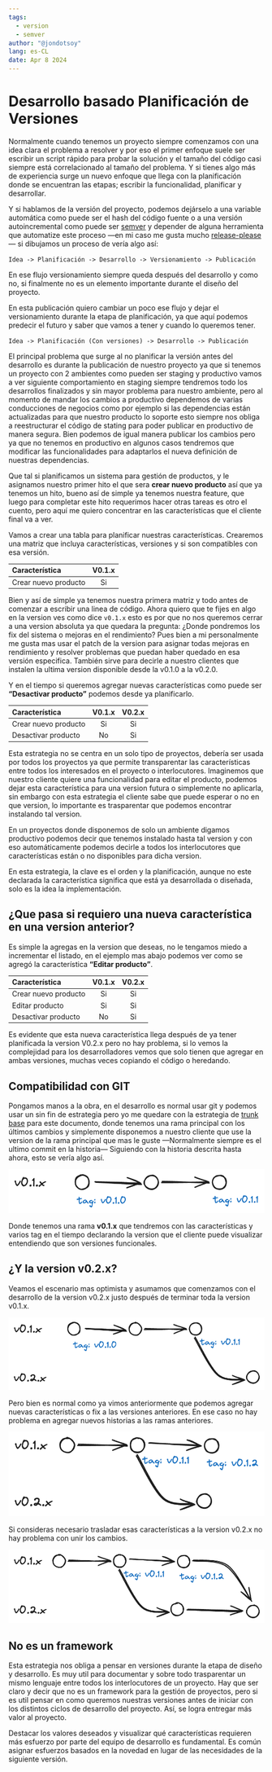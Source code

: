 ```yaml
---
tags:
  - version
  - semver
author: "@jondotsoy"
lang: es-CL
date: Apr 8 2024
---
```


# Desarrollo basado Planificación de Versiones

Normalmente cuando tenemos un proyecto siempre comenzamos con una idea clara el problema a resolver y por eso el primer enfoque suele ser escribir un script rápido para probar la solución y el tamaño del código casi siempre está correlacionado al tamaño del problema. Y si tienes algo más de experiencia surge un nuevo enfoque que llega con la planificación donde se encuentran las etapas; escribir la funcionalidad, planificar y desarrollar.

Y si hablamos de la versión del proyecto, podemos dejárselo a una variable automática como puede ser el hash del código fuente o a una versión autoincremental como puede ser [semver](https://semver.org/) y depender de alguna herramienta que automatize este proceso —en mi caso me gusta mucho [release-please](https://github.com/googleapis/release-please)— si dibujamos un proceso de vería algo así:

```
Idea -> Planificación -> Desarrollo -> Versionamiento -> Publicación
```

En ese flujo versionamiento siempre queda después del desarrollo y como no, si finalmente no es un elemento importante durante el diseño del proyecto.

En esta publicación quiero cambiar un poco ese flujo y dejar el versionamiento durante la etapa de planificación, ya que aquí podemos predecir el futuro y saber que vamos a tener y cuando lo queremos tener.

```
Idea -> Planificación (Con versiones) -> Desarrollo -> Publicación
```

El principal problema que surge al no planificar la versión antes del desarrollo es durante la publicación de nuestro proyecto ya que si tenemos un proyecto con 2 ambientes como pueden ser staging y productivo vamos a ver siguiente comportamiento en staging siempre tendremos todo los desarrollos finalizados y sin mayor problema para nuestro ambiente, pero al momento de mandar los cambios a productivo dependemos de varias conducciones de negocios como por ejemplo si las dependencias están actualizadas para que nuestro producto lo soporte esto siempre nos obliga a reestructurar el código de stating para poder publicar en productivo de manera segura. Bien podemos de igual manera publicar los cambios pero ya que no tenemos en productivo en algunos casos tendremos que modificar las funcionalidades para adaptarlos el nueva definición de nuestras dependencias.

Que tal si planificamos un sistema para gestión de productos, y le asignamos nuestro primer hito el que sera **crear nuevo producto** así que ya tenemos un hito, bueno así de simple ya tenemos nuestra feature, que luego para completar este hito requerimos hacer otras tareas es otro el cuento, pero aquí me quiero concentrar en las características que el cliente final va a ver.

Vamos a crear una tabla para planificar nuestras características. Crearemos una matriz que incluya características, versiones y si son compatibles con esa versión.

| Característica       | V0.1.x |
| :------------------- | :----: |
| Crear nuevo producto |   Si   |

Bien y así de simple ya tenemos nuestra primera matriz y todo antes de comenzar a escribir una linea de código. Ahora quiero que te fijes en algo en la version ves como dice `v0.1.x` esto es por que no nos queremos cerrar a una version absoluta ya que quedara la pregunta: ¿Donde pondremos los fix del sistema o mejoras en el rendimiento? Pues bien a mi personalmente me gusta mas usar el patch de la version para asignar todas mejoras en rendimiento y resolver problemas que puedan haber quedado en esa versión especifica. También sirve para decirle a nuestro clientes que instalen la ultima version disponible desde la v0.1.0 a la v0.2.0.

Y en el tiempo si queremos agregar nuevas características como puede ser **“Desactivar producto”** podemos desde ya planificarlo.

| Característica       | V0.1.x | V0.2.x |
| :------------------- | :----: | :----: |
| Crear nuevo producto |   Si   |   Si   |
| Desactivar producto  |   No   |   Si   |

Esta estrategia no se centra en un solo tipo de proyectos, debería ser usada por todos los proyectos ya que permite transparentar las características entre todos los interesados en el proyecto o interlocutores. Imaginemos que nuestro cliente quiere una funcionalidad para editar el producto, podemos dejar esta característica para una version futura o simplemente no aplicarla, sin embargo con esta estrategia el cliente sabe que puede esperar o no en que version, lo importante es trasparentar que podemos encontrar instalando tal version.

En un proyectos donde disponemos de solo un ambiente digamos productivo podemos decir que tenemos instalado hasta tal version y con eso automáticamente podemos decirle a todos los interlocutores que características están o no disponibles para dicha version.

En esta estrategia, la clave es el orden y la planificación, aunque no este declarada la característica significa que está ya desarrollada o diseñada, solo es la idea la implementación.

## ¿Que pasa si requiero una nueva característica en una version anterior?

Es simple la agregas en la version que deseas, no le tengamos miedo a incrementar el listado, en el ejemplo mas abajo podemos ver como se agregó la característica **“Editar producto”**.

| Característica       | V0.1.x | V0.2.x |
| :------------------- | :----: | :----: |
| Crear nuevo producto |   Si   |   Si   |
| Editar producto      |   Si   |   Si   |
| Desactivar producto  |   No   |   Si   |

Es evidente que esta nueva característica llega después de ya tener planificada la version V0.2.x pero no hay problema, si lo vemos la complejidad para los desarrolladores vemos que solo tienen que agregar en ambas versiones, muchas veces copiando el código o heredando.

## Compatibilidad con GIT

Pongamos manos a la obra, en el desarrollo es normal usar git y podemos usar un sin fin de estrategia pero yo me quedare con la estrategia de [trunk base](https://trunkbaseddevelopment.com/) para este documento, donde tenemos una rama principal con los últimos cambios y simplemente disponemos a nuestro cliente que use la version de la rama principal que mas le guste —Normalmente siempre es el ultimo commit en la historia— Siguiendo con la historia descrita hasta ahora, esto se vería algo así.

![historia de git: rama v0.1.x con tres commits, primer commit con tag v0.1.0 tercer commit con tag v0.1.1](asset/git-history-v0.1.x.png)

Donde tenemos una rama **v0.1.x** que tendremos con las características y varios tag en el tiempo declarando la version que el cliente puede visualizar entendiendo que son versiones funcionales.

## ¿Y la version v0.2.x?

Veamos el escenario mas optimista y asumamos que comenzamos con el desarrollo de la version v0.2.x justo después de terminar toda la version v0.1.x.

![historia de git: primera rama v0.1.x con tres commits, primer commit con tag v0.1.0 tercer commit con tag v0.1.1, segunda rama v0.2.x con un solo commit extendida de tercer commit de la rama v0.1.x](asset/git-history-v0.1.x-with-v0.2.x.png)

Pero bien es normal como ya vimos anteriormente que podemos agregar nuevas características o fix a las versiones anteriores. En ese caso no hay problema en agregar nuevos historias a las ramas anteriores.

![historia de git: primera rama v0.1.x con tres commits, segundo commit con tag v0.1.1 tercer commit con tag v0.1.2, segunda rama v0.2.x con un solo commit extendida de segundo commit de la rama v0.1.x](asset/git-history-v0.1.x-with-v0.2.x_plus_changes_over_v0.1.x.png)

Si consideras necesario trasladar esas características a la version v0.2.x no hay problema con unir los cambios.

![historia de git: primera rama v0.1.x con tres commits, segundo commit con tag v0.1.1 tercer commit con tag v0.1.2, segunda rama v0.2.x con un dos commits; primer commit  extendida de segundo commit de la rama v0.1.x y un nuevo commit mergeado desde la rama v0.1.x](asset/git-history-v0.1.x-with-v0.2.x_updating_history.png)

## No es un framework

Esta estrategia nos obliga a pensar en versiones durante la etapa de diseño y desarrollo. Es muy util para documentar y sobre todo trasparentar un mismo lenguaje entre todos los interlocutores de un proyecto. Hay que ser claro y decir que no es un framework para la gestión de proyectos, pero si es util pensar en como queremos nuestras versiones antes de iniciar con los distintos ciclos de desarrollo del proyecto. Así, se logra entregar más valor al proyecto.

Destacar los valores deseados y visualizar qué características requieren más esfuerzo por parte del equipo de desarrollo es fundamental. Es común asignar esfuerzos basados en la novedad en lugar de las necesidades de la siguiente versión.
